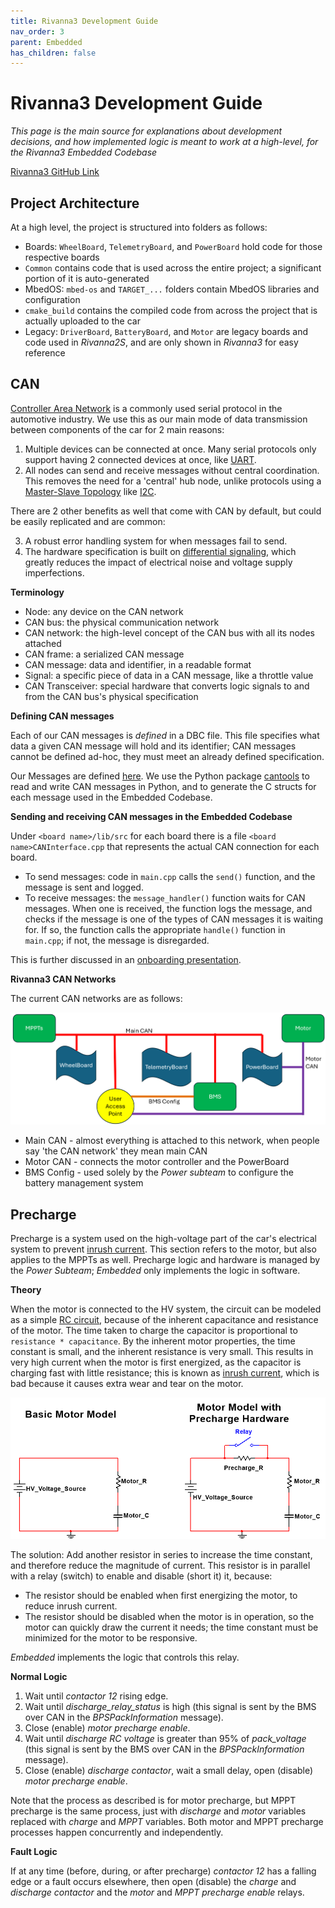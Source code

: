 ```yaml
---
title: Rivanna3 Development Guide
nav_order: 3
parent: Embedded
has_children: false
---
```


# Rivanna3 Development Guide

*This page is the main source for explanations about development decisions, and how implemented logic is meant to work at a high-level, for the Rivanna3 Embedded Codebase*

[Rivanna3 GitHub Link](https://github.com/solarcaratuva/Rivanna3)

## Project Architecture

At a high level, the project is structured into folders as follows:
- Boards: `WheelBoard`, `TelemetryBoard`, and `PowerBoard` hold code for those respective boards
- `Common` contains code that is used across the entire project; a significant portion of it is auto-generated
- MbedOS: `mbed-os` and `TARGET_...` folders contain MbedOS libraries and configuration
- `cmake_build` contains the compiled code from across the project that is actually uploaded to the car
- Legacy: `DriverBoard`, `BatteryBoard`, and `Motor` are legacy boards and code used in *Rivanna2S*, and are only shown in *Rivanna3* for easy reference

## CAN

[Controller Area Network](https://en.wikipedia.org/wiki/CAN_bus) is a commonly used serial protocol in the automotive industry. We use this as our main mode of data transmission between components of the car for 2 main reasons:

1. Multiple devices can be connected at once. Many serial protocols only support having 2 connected devices at once, like [UART](https://en.wikipedia.org/wiki/Universal_asynchronous_receiver-transmitter).
2. All nodes can send and receive messages without central coordination. This removes the need for a 'central' hub node, unlike protocols using a [Master-Slave Topology](https://en.wikipedia.org/wiki/Master%E2%80%93slave_(technology)) like [I2C](https://en.wikipedia.org/wiki/I%C2%B2C).

There are 2 other benefits as well that come with CAN by default, but could be easily replicated and are common:

3. A robust error handling system for when messages fail to send.
4. The hardware specification is built on [differential signaling](https://en.wikipedia.org/wiki/Differential_signalling), which greatly reduces the impact of electrical noise and voltage supply imperfections.

**Terminology**

- Node: any device on the CAN network
- CAN bus: the physical communication network
- CAN network: the high-level concept of the CAN bus with all its nodes attached
- CAN frame: a serialized CAN message
- CAN message: data and identifier, in a readable format
- Signal: a specific piece of data in a CAN message, like a throttle value
- CAN Transceiver: special hardware that converts logic signals to and from the CAN bus's physical specification

**Defining CAN messages**

Each of our CAN messages is *defined* in a DBC file. This file specifies what data a given CAN message will hold and its identifier; CAN messages cannot be defined ad-hoc, they must meet an already defined specification. 

Our Messages are defined [here](https://github.com/solarcaratuva/CAN-messages). We use the Python package [cantools](https://cantools.readthedocs.io/en/latest/) to read and write CAN messages in Python, and to generate the C structs for each message used in the Embedded Codebase. 

**Sending and receiving CAN messages in the Embedded Codebase**

Under `<board name>/lib/src` for each board there is a file `<board name>CANInterface.cpp` that represents the actual CAN connection for each board.
- To send messages: code in `main.cpp` calls the `send()` function, and the message is sent and logged.
- To receive messages: the `message_handler()` function waits for CAN messages. When one is received, the function logs the message, and checks if the message is one of the types of CAN messages it is waiting for. If so, the function calls the appropriate `handle()` function in `main.cpp`; if not, the message is disregarded.

This is further discussed in an [onboarding presentation](https://drive.google.com/file/d/1rphQ6yFSpe3nt5k05yxor46LPvud4lQt/view?usp=sharing). 

**Rivanna3 CAN Networks**

The current CAN networks are as follows:

![CAN Diagram](/assets/images/Embedded/CAN_diagram.png)

- Main CAN - almost everything is attached to this network, when people say 'the CAN network' they mean main CAN
- Motor CAN - connects the motor controller and the PowerBoard
- BMS Config - used solely by the *Power subteam* to configure the battery management system

## Precharge

Precharge is a system used on the high-voltage part of the car's electrical system to prevent [inrush current](https://en.wikipedia.org/wiki/Inrush_current). This section refers to the motor, but also applies to the MPPTs as well. Precharge logic and hardware is managed by the *Power Subteam*; *Embedded* only implements the logic in software.

**Theory**

When the motor is connected to the HV system, the circuit can be modeled as a simple [RC circuit](https://en.wikipedia.org/wiki/RC_circuit), because of the inherent capacitance and resistance of the motor. The time taken to charge the capacitor is proportional to `resistance * capacitance`. By the inherent motor properties, the time constant is small, and the inherent resistance is very small. This results in very high current when the motor is first energized, as the capacitor is charging fast with little resistance; this is known as [inrush current](https://en.wikipedia.org/wiki/Inrush_current), which is bad because it causes extra wear and tear on the motor. 

![Precharge Schematic](/assets/images/Embedded/precharge.png)

The solution: Add another resistor in series to increase the time constant, and therefore reduce the magnitude of current. This resistor is in parallel with a relay (switch) to enable and disable (short it) it, because:
* The resistor should be enabled when first energizing the motor, to reduce inrush current.
* The resistor should be disabled when the motor is in operation, so the motor can quickly draw the current it needs; the time constant must be minimized for the motor to be responsive. 

*Embedded* implements the logic that controls this relay. 

**Normal Logic**

1. Wait until *contactor 12* rising edge. 
2. Wait until *discharge_relay_status* is high (this signal is sent by the BMS over CAN in the *BPSPackInformation* message).
3. Close (enable) *motor precharge enable*.
4. Wait until *discharge RC voltage* is greater than 95% of *pack_voltage* (this signal is sent by the BMS over CAN in the *BPSPackInformation* message).
5. Close (enable) *discharge contactor*, wait a small delay, open (disable) *motor precharge enable*.

Note that the process as described is for motor precharge, but MPPT precharge is the same process, just with *discharge* and *motor* variables replaced with *charge* and *MPPT* variables. Both motor and MPPT precharge processes happen concurrently and independently. 

**Fault Logic**

If at any time (before, during, or after precharge) *contactor 12* has a falling edge or a fault occurs elsewhere, then open (disable) the *charge* and *discharge contactor* and the *motor* and *MPPT precharge enable* relays. 
